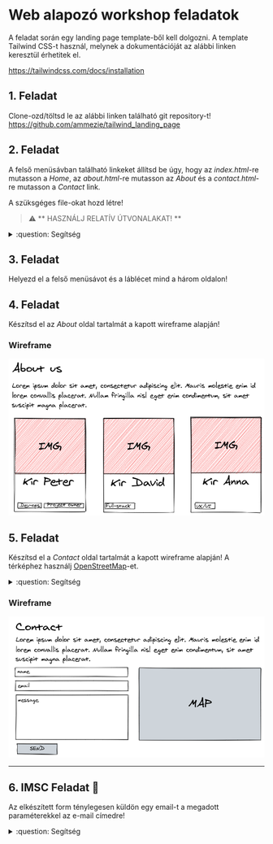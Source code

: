 # Web alapozó workshop feladatok

A feladat során egy landing page template-ből kell dolgozni. A template Tailwind CSS-t használ, melynek a dokumentációját az alábbi linken keresztül érhetitek el.

https://tailwindcss.com/docs/installation


## 1. Feladat

Clone-ozd/töltsd le az alábbi linken található git repository-t!
https://github.com/ammezie/tailwind_landing_page

## 2. Feladat

A felső menüsávban található linkeket állítsd be úgy, hogy az *index.html*-re mutasson a *Home*, az *about.html*-re mutasson az *About* és a *contact.html*-re mutasson a *Contact* link. 

A szüksgéges file-okat hozd létre!

> :warning: ** HASZNÁLJ RELATÍV ÚTVONALAKAT! **

<details><summary>:question: Segítség</summary>
<p>

Az `a` HTML tag `href` attributuma segístégével adható meg a link.

Például:
```html
<a href="pages/about-us.html">About us</a>
```
</p>
</details>

## 3. Feladat

Helyezd el a felső menüsávot és a láblécet mind a három oldalon!

## 4. Feladat

Készítsd el az *About* oldal tartalmát a kapott wireframe alapján!

### Wireframe

![](./assets/about.png)

## 5. Feladat

Készítsd el a *Contact* oldal tartalmát a kapott wireframe alapján! A térképhez használj [OpenStreetMap](https://www.openstreetmap.org)-et.


<details><summary>:question: Segítség</summary>
<p>
OpenStreetMap -> Megosztás gomb -> HTML
</p>
</details>

### Wireframe

![](./assets/contact.png)

---

## 6. IMSC Feladat :thinking: 

Az elkészített form ténylegesen küldön egy email-t a megadott paraméterekkel az e-mail címedre!


<details><summary>:question: Segítség</summary>
<p>
A feladat megoldásához szükség lesz JavaScript használatára.
</p>
<p>
Több ingyenes e-mail küldő szolgáltatás is el érhető (például SendinBlue).
</p>
</details>